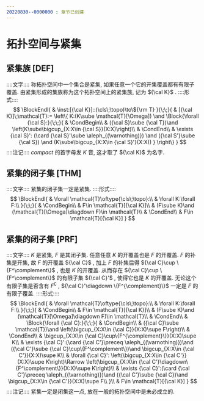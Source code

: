 ```yaml
---
20220830--0000000 : 章节已创建
---
```

# 拓扑空间与紧集
## 紧集族 [DEF]
::::文字::::
称拓扑空间中一个集合是紧集, 如果任意一个它的开集覆盖都有有限子覆盖. 
由紧集形成的集族称为这个拓扑空间上的紧集族, 记为 ${\cal K}$ .
::::形式::::
$$
\BlockEndl{
    & \inst:[{\cal K}]::(\cls\;\topo)\to\${\rm T}
}{\;\;}{
    & [{\cal K}]\;\mathcal{T}:=
    \left\{
        K:(K\sube \mathcal{T}[\Omega])
        \and \Block{\forall {\cal S}:}{\;\;}{
            & \CondBegin\\
            & ({\cal S}\sube {\cal T})\and \left(K\sube\bigcup_{X:X\in {\cal S}}(X:X)\right)\\
            & \CondEnd\\
            & \exists {\cal S}':
                (\card {\cal S}'\sube \aleph_{(\varnothing)})
                \and ({\cal S'}\sube {\cal S})
                \and (K\sube\bigcup_{X:X\in {\cal S}'}(X:X))
        }
    \right\}
}
$$
::::注记::::
$compact$ 的首字母发 $K$ 音, 这才取了 ${\cal K}$ 为名字.

## 紧集的闭子集 [THM]
::::文字::::
紧集的闭子集一定是紧集. 
::::形式::::
$$
\BlockEndl{
    & \forall \mathcal{T}\oftype{\cls\;\topo}:\\
    & \forall K:\forall F:\\
}{\;\;}{
    & \CondBegin\\
    & F\in \mathcal{T}[{\cal K}]\\
    & (F\sube K)\and (\mathcal{T}[\Omega]\diagdown F)\in \mathcal{T}\\
    & \CondEnd\\
    & F\in \mathcal{T}[{\cal K}]
}
$$

## 紧集的闭子集 [PRF]
::::文字::::
$K$ 是紧集, $F$ 是其闭子集. 任意任意 $K$ 的开覆盖也是 $F$ 的开覆盖. 
$F$ 的补集是开集, 故 $F$ 的开覆盖 ${\cal C}$ , 加上 $F$ 的补集后得 ${\cal C}\cup \{F^\complement\}$ , 也是 $K$ 的开覆盖. 
从而存在 ${\cal C}\cup \{F^\complement\}$ 的有限子集 ${\cal C}'$ , 使得它也是 $K$ 的开覆盖. 
无论这个有限子集是否含有 $F^\complement$ , ${\cal C}'\diagdown \{F^{\complement}\}$ 一定是 $F$ 的有限子覆盖. 
::::形式::::
$$
\BlockEndl{
    & \forall \mathcal{T}\oftype{\cls\;\topo}:\\
    & \forall K:\forall F:\\
}{\;\;}{
    & \CondBegin\\
    & F\in \mathcal{T}[{\cal K}]\\
    & (F\sube K)\and (\mathcal{T}[\Omega]\diagdown F)\in \mathcal{T}\\
    & \CondEnd\\
    & \Block{\forall {\cal C}:}{\;\;}{
        & \CondBegin\\
        & ({\cal C}\sube \mathcal{T})\and 
            \left(\bigcup_{X:X\in {\cal C}}(X:X)\supe F\right)\\
        & \CondEnd\\
        & \bigcup_{X:X\in {\cal C}\cup\{F^{\complement}\}}(X:X)\supe K\\
        & \exists {\cal C}':(\card {\cal C'}\preceq \aleph_{(\varnothing)})\and ({\cal C'}\sube {\cal C}\cup\{F^\complement\})\and 
        \bigcup_{X:X\in {\cal C'}}(X:X)\supe K\\
        & \forall {\cal C}':
            \left(\bigcup_{X:X\in {\cal C'}}(X:X)\supe K\right)\Rarrow
            \left(\bigcup_{X:X\in {\cal C'}\diagdown\{F^\complement\}}(X:X)\supe K\right)\\
        & \exists {\cal C}':(\card {\cal C'}\preceq \aleph_{(\varnothing)})\and ({\cal C'}\sube {\cal C})\and 
        \bigcup_{X:X\in {\cal C'}}(X:X)\supe F\\
    }\\
    & F\in \mathcal{T}[{\cal K}]
}
$$
::::注记::::
紧集一定是闭集这一点, 放在一般的拓扑空间中是未必成立的. 

